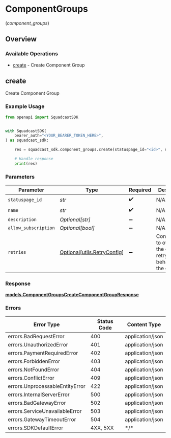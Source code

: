 # ComponentGroups
(*component_groups*)

## Overview

### Available Operations

* [create](#create) - Create Component Group

## create

Create Component Group

### Example Usage

<!-- UsageSnippet language="python" operationID="ComponentGroups_createComponentGroup" method="post" path="/v4/statuspages/{statuspageID}/groups" -->
```python
from openapi import SquadcastSDK


with SquadcastSDK(
    bearer_auth="<YOUR_BEARER_TOKEN_HERE>",
) as squadcast_sdk:

    res = squadcast_sdk.component_groups.create(statuspage_id="<id>", name="<value>")

    # Handle response
    print(res)

```

### Parameters

| Parameter                                                           | Type                                                                | Required                                                            | Description                                                         |
| ------------------------------------------------------------------- | ------------------------------------------------------------------- | ------------------------------------------------------------------- | ------------------------------------------------------------------- |
| `statuspage_id`                                                     | *str*                                                               | :heavy_check_mark:                                                  | N/A                                                                 |
| `name`                                                              | *str*                                                               | :heavy_check_mark:                                                  | N/A                                                                 |
| `description`                                                       | *Optional[str]*                                                     | :heavy_minus_sign:                                                  | N/A                                                                 |
| `allow_subscription`                                                | *Optional[bool]*                                                    | :heavy_minus_sign:                                                  | N/A                                                                 |
| `retries`                                                           | [Optional[utils.RetryConfig]](../../models/utils/retryconfig.md)    | :heavy_minus_sign:                                                  | Configuration to override the default retry behavior of the client. |

### Response

**[models.ComponentGroupsCreateComponentGroupResponse](../../models/componentgroupscreatecomponentgroupresponse.md)**

### Errors

| Error Type                      | Status Code                     | Content Type                    |
| ------------------------------- | ------------------------------- | ------------------------------- |
| errors.BadRequestError          | 400                             | application/json                |
| errors.UnauthorizedError        | 401                             | application/json                |
| errors.PaymentRequiredError     | 402                             | application/json                |
| errors.ForbiddenError           | 403                             | application/json                |
| errors.NotFoundError            | 404                             | application/json                |
| errors.ConflictError            | 409                             | application/json                |
| errors.UnprocessableEntityError | 422                             | application/json                |
| errors.InternalServerError      | 500                             | application/json                |
| errors.BadGatewayError          | 502                             | application/json                |
| errors.ServiceUnavailableError  | 503                             | application/json                |
| errors.GatewayTimeoutError      | 504                             | application/json                |
| errors.SDKDefaultError          | 4XX, 5XX                        | \*/\*                           |